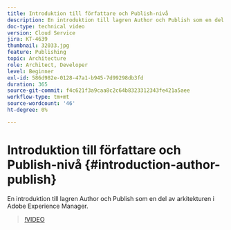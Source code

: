 ```yaml
---
title: Introduktion till författare och Publish-nivå
description: En introduktion till lagren Author och Publish som en del av arkitekturen i Adobe Experience Manager.
doc-type: technical video
version: Cloud Service
jira: KT-4639
thumbnail: 32033.jpg
feature: Publishing
topic: Architecture
role: Architect, Developer
level: Beginner
exl-id: 586d982e-0128-47a1-b945-7d99298db3fd
duration: 365
source-git-commit: f4c621f3a9caa8c2c64b8323312343fe421a5aee
workflow-type: tm+mt
source-wordcount: '46'
ht-degree: 0%

---
```


# Introduktion till författare och Publish-nivå {#introduction-author-publish}

En introduktion till lagren Author och Publish som en del av arkitekturen i Adobe Experience Manager.

>[!VIDEO](https://video.tv.adobe.com/v/32033?quality=12&learn=on)
